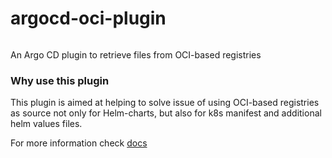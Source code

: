# argocd-oci-plugin

<img srs="https://github.com/ya-makariy/argocd-oci-plugin/raw/main/assets/logo.png" width="300">

An Argo CD plugin to retrieve files from OCI-based registries

### Why use this plugin
This plugin is aimed at helping to solve issue of using OCI-based registries as source not only for Helm-charts, but also for k8s manifest and additional helm values files.

For more information check [docs](./DOCS.md)